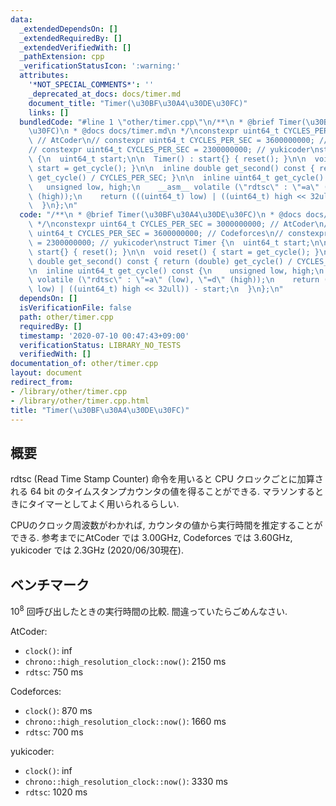 ```yaml
---
data:
  _extendedDependsOn: []
  _extendedRequiredBy: []
  _extendedVerifiedWith: []
  _pathExtension: cpp
  _verificationStatusIcon: ':warning:'
  attributes:
    '*NOT_SPECIAL_COMMENTS*': ''
    _deprecated_at_docs: docs/timer.md
    document_title: "Timer(\u30BF\u30A4\u30DE\u30FC)"
    links: []
  bundledCode: "#line 1 \"other/timer.cpp\"\n/**\n * @brief Timer(\u30BF\u30A4\u30DE\
    \u30FC)\n * @docs docs/timer.md\n */\nconstexpr uint64_t CYCLES_PER_SEC = 3000000000;\
    \ // AtCoder\n// constexpr uint64_t CYCLES_PER_SEC = 3600000000; // Codeforces\n\
    // constexpr uint64_t CYCLES_PER_SEC = 2300000000; // yukicoder\nstruct Timer\
    \ {\n  uint64_t start;\n\n  Timer() : start{} { reset(); }\n\n  void reset() {\
    \ start = get_cycle(); }\n\n  inline double get_second() const { return (double)\
    \ get_cycle() / CYCLES_PER_SEC; }\n\n  inline uint64_t get_cycle() const {\n \
    \   unsigned low, high;\n    __asm__ volatile (\"rdtsc\" : \"=a\" (low), \"=d\"\
    \ (high));\n    return (((uint64_t) low) | ((uint64_t) high << 32ull)) - start;\n\
    \  }\n};\n"
  code: "/**\n * @brief Timer(\u30BF\u30A4\u30DE\u30FC)\n * @docs docs/timer.md\n\
    \ */\nconstexpr uint64_t CYCLES_PER_SEC = 3000000000; // AtCoder\n// constexpr\
    \ uint64_t CYCLES_PER_SEC = 3600000000; // Codeforces\n// constexpr uint64_t CYCLES_PER_SEC\
    \ = 2300000000; // yukicoder\nstruct Timer {\n  uint64_t start;\n\n  Timer() :\
    \ start{} { reset(); }\n\n  void reset() { start = get_cycle(); }\n\n  inline\
    \ double get_second() const { return (double) get_cycle() / CYCLES_PER_SEC; }\n\
    \n  inline uint64_t get_cycle() const {\n    unsigned low, high;\n    __asm__\
    \ volatile (\"rdtsc\" : \"=a\" (low), \"=d\" (high));\n    return (((uint64_t)\
    \ low) | ((uint64_t) high << 32ull)) - start;\n  }\n};\n"
  dependsOn: []
  isVerificationFile: false
  path: other/timer.cpp
  requiredBy: []
  timestamp: '2020-07-10 00:47:43+09:00'
  verificationStatus: LIBRARY_NO_TESTS
  verifiedWith: []
documentation_of: other/timer.cpp
layout: document
redirect_from:
- /library/other/timer.cpp
- /library/other/timer.cpp.html
title: "Timer(\u30BF\u30A4\u30DE\u30FC)"
---
```

## 概要
rdtsc (Read Time Stamp Counter) 命令を用いると CPU クロックごとに加算される 64 bit のタイムスタンプカウンタの値を得ることができる. マラソンするときにタイマーとしてよく用いられるらしい.

CPUのクロック周波数がわかれば, カウンタの値から実行時間を推定することができる. 参考までにAtCoder では 3.00GHz, Codeforces では 3.60GHz, yukicoder では 2.3GHz (2020/06/30現在).

## ベンチマーク
$10^8$ 回呼び出したときの実行時間の比較. 間違っていたらごめんなさい.

AtCoder:

- `clock()`: inf
- `chrono::high_resolution_clock::now()`: 2150 ms
- `rdtsc`: 750 ms

Codeforces:

- `clock()`: 870 ms 
- `chrono::high_resolution_clock::now()`: 1660 ms
- `rdtsc`: 700 ms

yukicoder:

- `clock()`: inf 
- `chrono::high_resolution_clock::now()`: 3330 ms
- `rdtsc`: 1020 ms

